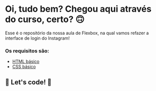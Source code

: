 # Oi, tudo bem? Chegou aqui através do curso, certo? 🙃

Esse é o repositório da nossa aula de Flexbox, na qual vamos refazer a interface de login do Instagram! 

### Os requisitos são:

* [HTML básico](https://www.w3schools.com/html/)
* [CSS básico](https://developer.mozilla.org/pt-BR/docs/Web/CSS)

## 🚀 Let's code! 🚀
